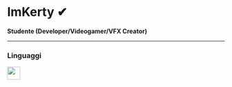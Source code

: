 <html>
<head>
  
</head>
<body>
   
   
#  ImKerty ✔

**Studente (Developer/Videogamer/VFX Creator)**

---

### Linguaggi

<img align="left" width="30px" style="padding=right:10px;" src="https://cdn.jsdelivr.net/gh/devicons/devicon/icons/c/c-original.svg"/>
      
</body>
</html>
